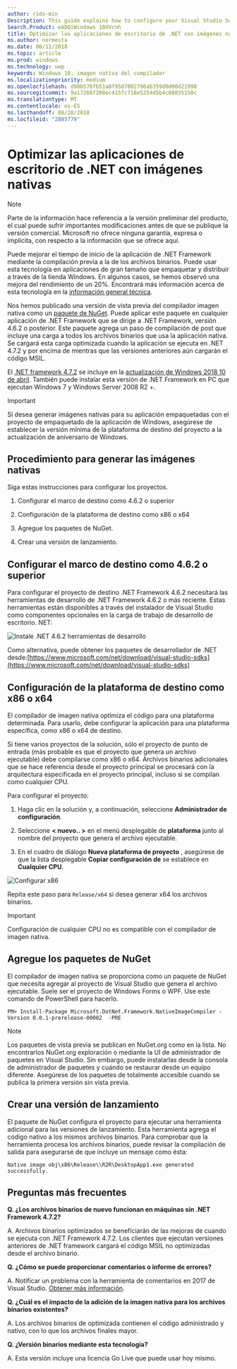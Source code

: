 ```yaml
---
author: rido-min
Description: This guide explains how to configure your Visual Studio Solution to optimize the application binaries with native images.
Search.Product: eADQiWindows 10XVcnh
title: Optimizar las aplicaciones de escritorio de .NET con imágenes nativas
ms.author: normesta
ms.date: 06/11/2018
ms.topic: article
ms.prod: windows
ms.technology: uwp
keywords: Windows 10, imagen nativa del compilador
ms.localizationpriority: medium
ms.openlocfilehash: d98b576fb51a8f9507802796ab359d0d00d21998
ms.sourcegitcommit: 9a17266f208ec415fc718e5254d5b4c08835150c
ms.translationtype: MT
ms.contentlocale: es-ES
ms.lasthandoff: 08/28/2018
ms.locfileid: "2885779"
---
```

# <a name="optimize-your-net-desktop-apps-with-native-images"></a>Optimizar las aplicaciones de escritorio de .NET con imágenes nativas

> [!NOTE]
> Parte de la información hace referencia a la versión preliminar del producto, el cual puede sufrir importantes modificaciones antes de que se publique la versión comercial. Microsoft no ofrece ninguna garantía, expresa o implícita, con respecto a la información que se ofrece aquí.

Puede mejorar el tiempo de inicio de la aplicación de .NET Framework mediante la compilación previa a la de los archivos binarios. Puede usar esta tecnología en aplicaciones de gran tamaño que empaquetar y distribuir a través de la tienda Windows. En algunos casos, se hemos observó una mejora del rendimiento de un 20%. Encontrará más información acerca de esta tecnología en la [información general técnica](https://github.com/dotnet/coreclr/blob/master/Documentation/botr/readytorun-overview.md).

Nos hemos publicado una versión de vista previa del compilador imagen nativa como un [paquete de NuGet](https://www.nuget.org/packages/Microsoft.DotNet.Framework.NativeImageCompiler). Puede aplicar este paquete en cualquier aplicación de .NET Framework que se dirige a .NET Framework, versión 4.6.2 o posterior. Este paquete agrega un paso de compilación de post que incluye una carga a todos los archivos binarios que usa la aplicación nativa. Se cargará esta carga optimizada cuando la aplicación se ejecuta en .NET 4.7.2 y por encima de mientras que las versiones anteriores aún cargarán el código MSIL.

El [.NET framework 4.7.2](https://blogs.msdn.microsoft.com/dotnet/2018/04/30/announcing-the-net-framework-4-7-2/) se incluye en la [actualización de Windows 2018 10 de abril](https://blogs.windows.com/windowsexperience/2018/04/30/how-to-get-the-windows-10-april-2018-update/). También puede instalar esta versión de .NET Framework en PC que ejecutan Windows 7 y Windows Server 2008 R2 +.

> [!IMPORTANT]
> Si desea generar imágenes nativas para su aplicación empaquetadas con el proyecto de empaquetado de la aplicación de Windows, asegúrese de establecer la versión mínima de la plataforma de destino del proyecto a la actualización de aniversario de Windows.

## <a name="how-to-produce-native-images"></a>Procedimiento para generar las imágenes nativas

Siga estas instrucciones para configurar los proyectos.

1. Configurar el marco de destino como 4.6.2 o superior

2. Configuración de la plataforma de destino como x86 o x64 

3. Agregue los paquetes de NuGet.

4. Crear una versión de lanzamiento.

## <a name="configure-the-target-framework-as-462-or-above"></a>Configurar el marco de destino como 4.6.2 o superior

Para configurar el proyecto de destino .NET Framework 4.6.2 necesitará las herramientas de desarrollo de .NET Framework 4.6.2 o más reciente. Estas herramientas están disponibles a través del instalador de Visual Studio como componentes opcionales en la carga de trabajo de desarrollo de escritorio. NET:

![Instale .NET 4.6.2 herramientas de desarrollo](images/desktop-to-uwp/install-4.6.2-devpack.png)

Como alternativa, puede obtener los paquetes de desarrollador de .NET desde:[https://www.microsoft.com/net/download/visual-studio-sdks](https://www.microsoft.com/net/download/visual-studio-sdks)

## <a name="configure-the-target-platform-as-x86-or-x64"></a>Configuración de la plataforma de destino como x86 o x64

El compilador de imagen nativa optimiza el código para una plataforma determinada. Para usarlo, debe configurar la aplicación para una plataforma específica, como x86 o x64 de destino.

Si tiene varios proyectos de la solución, sólo el proyecto de punto de entrada (más probable es que el proyecto que genera un archivo ejecutable) debe compilarse como x86 o x64. Archivos binarios adicionales que se hace referencia desde el proyecto principal se procesará con la arquitectura especificada en el proyecto principal, incluso si se compilan como cualquier CPU.

Para configurar el proyecto:

1. Haga clic en la solución y, a continuación, seleccione **Administrador de configuración**.

2. Seleccione **< nuevo.. >** en el menú desplegable de **plataforma** junto al nombre del proyecto que genera el archivo ejecutable.

3. En el cuadro de diálogo **Nueva plataforma de proyecto** , asegúrese de que la lista desplegable **Copiar configuración de** se establece en **Cualquier CPU**.

![Configurar x86](images/desktop-to-uwp/configure-x86.png)

Repita este paso para `Release/x64` si desea generar x64 los archivos binarios.

>[!IMPORTANT]
> Configuración de cualquier CPU no es compatible con el compilador de imagen nativa.

## <a name="add-the-nuget-packages"></a>Agregue los paquetes de NuGet

El compilador de imagen nativa se proporciona como un paquete de NuGet que necesita agregar al proyecto de Visual Studio que genera el archivo ejecutable. Suele ser el proyecto de Windows Forms o WPF. Use este comando de PowerShell para hacerlo.

```PS
PM> Install-Package Microsoft.DotNet.Framework.NativeImageCompiler -Version 0.0.1-prerelease-00002  -PRE
```

> [!NOTE]
> Los paquetes de vista previa se publican en NuGet.org como en la lista. No encontrarlos NuGet.org exploración o mediante la UI de administrador de paquetes en Visual Studio. Sin embargo, puede instalarlas desde la consola de administrador de paquetes y cuándo se restaurar desde un equipo diferente. Asegúrese de los paquetes de totalmente accesible cuando se publica la primera versión sin vista previa.

## <a name="create-a-release-build"></a>Crear una versión de lanzamiento

El paquete de NuGet configura el proyecto para ejecutar una herramienta adicional para las versiones de lanzamiento. Esta herramienta agrega el código nativo a los mismos archivos binarios.
Para comprobar que la herramienta procesa los archivos binarios, puede revisar la compilación de salida para asegurarse de que incluye un mensaje como ésta:

```
Native image obj\x86\Release\\R2R\DesktopApp1.exe generated successfully.
```

## <a name="faq"></a>Preguntas más frecuentes

**Q. ¿Los archivos binarios de nuevo funcionan en máquinas sin .NET Framework 4.7.2?**

A. Archivos binarios optimizados se beneficiarán de las mejoras de cuando se ejecuta con .NET Framework 4.7.2. Los clientes que ejecutan versiones anteriores de .NET framework cargará el código MSIL no optimizadas desde el archivo binario.

**Q. ¿Cómo se puede proporcionar comentarios o informe de errores?**

A. Notificar un problema con la herramienta de comentarios en 2017 de Visual Studio. [Obtener más información](https://docs.microsoft.com/visualstudio/ide/how-to-report-a-problem-with-visual-studio-2017).

**Q. ¿Cuál es el impacto de la adición de la imagen nativa para los archivos binarios existentes?**

A. Los archivos binarios de optimizada contienen el código administrado y nativo, con lo que los archivos finales mayor.

**Q. ¿Versión binarios mediante esta tecnología?**

A. Esta versión incluye una licencia Go Live que puede usar hoy mismo.
